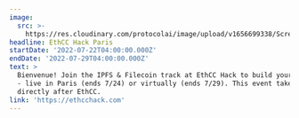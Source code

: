 ```yaml
---
image:
  src: >-
    https://res.cloudinary.com/protocolai/image/upload/v1656699338/Screen_Shot_2022-07-01_at_14.15.23_tsk85l.png
headline: EthCC Hack Paris
startDate: '2022-07-22T04:00:00.000Z'
endDate: '2022-07-29T04:00:00.000Z'
text: >
  Bienvenue! Join the IPFS & Filecoin track at EthCC Hack to build your project
  - live in Paris (ends 7/24) or virtually (ends 7/29). This event takes place
  directly after EthCC.
link: 'https://ethcchack.com'
---
```


